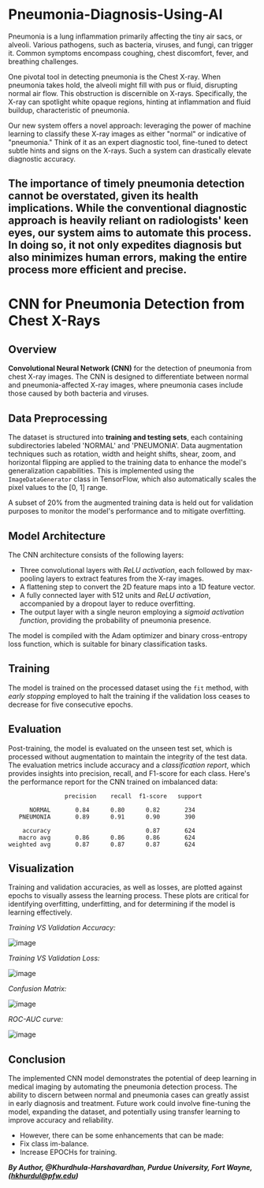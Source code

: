# Pneumonia-Diagnosis-Using-AI

Pneumonia is a lung inflammation primarily affecting the tiny air sacs, or alveoli. Various pathogens, such as bacteria, viruses, and fungi, can trigger it. Common symptoms encompass coughing, chest discomfort, fever, and breathing challenges.

One pivotal tool in detecting pneumonia is the Chest X-ray. When pneumonia takes hold, the alveoli might fill with pus or fluid, disrupting normal air flow. This obstruction is discernible on X-rays. Specifically, the X-ray can spotlight white opaque regions, hinting at inflammation and fluid buildup, characteristic of pneumonia.

Our new system offers a novel approach: leveraging the power of machine learning to classify these X-ray images as either "normal" or indicative of "pneumonia." Think of it as an expert diagnostic tool, fine-tuned to detect subtle hints and signs on the X-rays. Such a system can drastically elevate diagnostic accuracy.

The importance of timely pneumonia detection cannot be overstated, given its health implications. While the conventional diagnostic approach is heavily reliant on radiologists' keen eyes, our system aims to automate this process. In doing so, it not only expedites diagnosis but also minimizes human errors, making the entire process more efficient and precise.
------------------------------------------------------------------------------------------------------------------------------------------------------------




# CNN for Pneumonia Detection from Chest X-Rays

## Overview

**Convolutional Neural Network (CNN)** for the detection of pneumonia from chest X-ray images. The CNN is designed to differentiate between normal and pneumonia-affected X-ray images, where pneumonia cases include those caused by both bacteria and viruses.

## Data Preprocessing

The dataset is structured into **training and testing sets**, each containing subdirectories labeled 'NORMAL' and 'PNEUMONIA'. Data augmentation techniques such as rotation, width and height shifts, shear, zoom, and horizontal flipping are applied to the training data to enhance the model's generalization capabilities. This is implemented using the `ImageDataGenerator` class in TensorFlow, which also automatically scales the pixel values to the [0, 1] range.

A subset of 20% from the augmented training data is held out for validation purposes to monitor the model's performance and to mitigate overfitting.

## Model Architecture

The CNN architecture consists of the following layers:

- Three convolutional layers with *ReLU activation*, each followed by max-pooling layers to extract features from the X-ray images.
- A flattening step to convert the 2D feature maps into a 1D feature vector.
- A fully connected layer with 512 units and *ReLU activation*, accompanied by a dropout layer to reduce overfitting.
- The output layer with a single neuron employing a *sigmoid activation function*, providing the probability of pneumonia presence.

The model is compiled with the Adam optimizer and binary cross-entropy loss function, which is suitable for binary classification tasks.

## Training

The model is trained on the processed dataset using the `fit` method, with *early stopping* employed to halt the training if the validation loss ceases to decrease for five consecutive epochs.

## Evaluation

Post-training, the model is evaluated on the unseen test set, which is processed without augmentation to maintain the integrity of the test data. The evaluation metrics include accuracy and a *classification report*, which provides insights into precision, recall, and F1-score for each class. Here's the performance report for the CNN trained on imbalanced data:

```
                precision    recall  f1-score   support

      NORMAL       0.84      0.80      0.82       234
   PNEUMONIA       0.89      0.91      0.90       390

    accuracy                           0.87       624
   macro avg       0.86      0.86      0.86       624
weighted avg       0.87      0.87      0.87       624
```

## Visualization

Training and validation accuracies, as well as losses, are plotted against epochs to visually assess the learning process. These plots are critical for identifying overfitting, underfitting, and for determining if the model is learning effectively.

_Training VS Validation Accuracy:_

![image](https://github.com/Khurdhula-Harshavardhan/Pneumonia-Diagnosis-Using-AI/assets/60458750/4d4ab35f-b2ea-40f6-9a25-74b461d5fe99)

_Training VS Validation  Loss:_

 ![image](https://github.com/Khurdhula-Harshavardhan/Pneumonia-Diagnosis-Using-AI/assets/60458750/cfdc3994-94ae-41e8-84f0-c76ed8124aa9)

_Confusion Matrix:_

![image](https://github.com/Khurdhula-Harshavardhan/Pneumonia-Diagnosis-Using-AI/assets/60458750/0b70bda2-8d17-4feb-a514-9739bd561de6)

_ROC-AUC curve:_

![image](https://github.com/Khurdhula-Harshavardhan/Pneumonia-Diagnosis-Using-AI/assets/60458750/0329895e-8b0e-4be4-bf79-641b9912828a)



## Conclusion

The implemented CNN model demonstrates the potential of deep learning in medical imaging by automating the pneumonia detection process. The ability to discern between normal and pneumonia cases can greatly assist in early diagnosis and treatment. Future work could involve fine-tuning the model, expanding the dataset, and potentially using transfer learning to improve accuracy and reliability.

- However, there can be some enhancements that can be made: 
- Fix class im-balance.
- Increase EPOCHs for training.

_**By Author,
@Khurdhula-Harshavardhan, 
Purdue University,
Fort Wayne,
(hkhurdul@pfw.edu)**_
